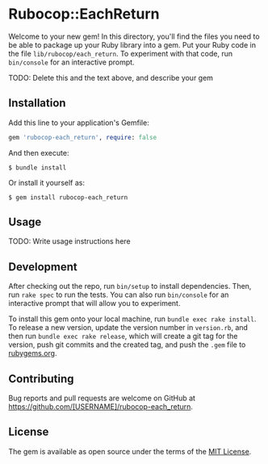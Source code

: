 # Rubocop::EachReturn

Welcome to your new gem! In this directory, you'll find the files you need to be able to package up your Ruby library into a gem. Put your Ruby code in the file `lib/rubocop/each_return`. To experiment with that code, run `bin/console` for an interactive prompt.

TODO: Delete this and the text above, and describe your gem

## Installation

Add this line to your application's Gemfile:

```ruby
gem 'rubocop-each_return', require: false
```

And then execute:

    $ bundle install

Or install it yourself as:

    $ gem install rubocop-each_return

## Usage

TODO: Write usage instructions here

## Development

After checking out the repo, run `bin/setup` to install dependencies. Then, run `rake spec` to run the tests. You can also run `bin/console` for an interactive prompt that will allow you to experiment.

To install this gem onto your local machine, run `bundle exec rake install`. To release a new version, update the version number in `version.rb`, and then run `bundle exec rake release`, which will create a git tag for the version, push git commits and the created tag, and push the `.gem` file to [rubygems.org](https://rubygems.org).

## Contributing

Bug reports and pull requests are welcome on GitHub at https://github.com/[USERNAME]/rubocop-each_return.

## License

The gem is available as open source under the terms of the [MIT License](https://opensource.org/licenses/MIT).
